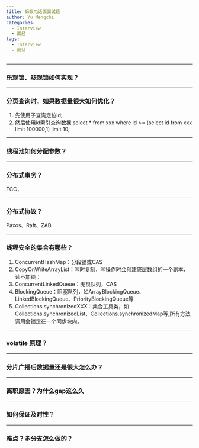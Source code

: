 ```yaml
---
title: 蚂蚁电话面面试题
author: Yu Mengchi
categories:
  - Interview 
  - 面经
tags:
  - Interview
  - 面试
---
```


---
### 乐观锁、悲观锁如何实现？

---
### 分页查询时，如果数据量很大如何优化？
1. 先使用子查询定位id;
2. 然后使用id索引查询数据  select * from xxx where id >= (select id from xxx limit 100000,1) limit 10;

---
### 线程池如何分配参数？


---
### 分布式事务？
TCC，

---
### 分布式协议？
Paxos、Raft、ZAB

---
### 线程安全的集合有哪些？
1. ConcurrentHashMap：分段锁或CAS
2. CopyOnWriteArrayList：写时复制，写操作时会创建底层数组的一个副本，读不加锁；
3. ConcurrentLinkedQueue：无锁队列，CAS
4. BlockingQueue：阻塞队列，如ArrayBlockingQueue、LinkedBlockingQueue、PriorityBlockingQueue等
5. Collections.synchronizedXXX：集合工具类，如Collections.synchronizedList、Collections.synchronizedMap等,所有方法调用会锁定在一个同步块内。

---
### volatile 原理？

---
### 分片广播后数据量还是很大怎么办？

---
### 离职原因？为什么gap这么久

---
### 如何保证及时性？

---
### 难点？多分支怎么做的？


